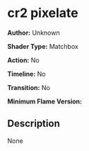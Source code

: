 # cr2 pixelate

**Author:** Unknown

**Shader Type:** Matchbox

**Action:** No

**Timeline:** No

**Transition:** No

**Minimum Flame Version:** 


## Description
None
